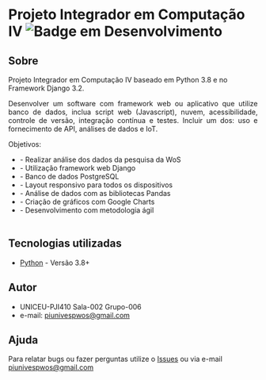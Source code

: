 # Projeto Integrador em Computação IV ![Badge em Desenvolvimento](http://img.shields.io/static/v1?label=STATUS&message=EM%20DESENVOLVIMENTO&color=GREEN&style=for-the-badge)

## Sobre 

Projeto Integrador em Computação IV baseado em Python 3.8 e no Framework Django 3.2.

<p align="justify">Desenvolver um software com framework web ou aplicativo que utilize banco de dados, inclua script web (Javascript), nuvem, acessibilidade, controle de versão, integração contínua e testes. Incluir um dos: uso e fornecimento de API, análises de dados e IoT.</p>

Objetivos:
    <ul>
        <li>- Realizar análise dos dados da pesquisa da WoS</li>
        <li>- Utilização framework web Django</li>
        <li>- Banco de dados PostgreSQL</li>
        <li>- Layout responsivo para todos os dispositivos</li>
        <li>- Análise de dados com as bibliotecas Pandas</li>
        <li>- Criação de gráficos com Google Charts</li>
        <li>- Desenvolvimento com metodologia ágil</li>        
    </ul>

## Tecnologias utilizadas

- [Python](https://www.python.org/downloads/) - Versão 3.8+

## Autor
- UNICEU-PJI410 Sala-002 Grupo-006
- e-mail: [piunivespwos@gmail.com](piunivespwos@gmail.com)

## Ajuda

Para relatar bugs ou fazer perguntas utilize o [Issues](https://github.com/piwos/pi4wos/issues) ou via e-mail [piunivespwos@gmail.com](piunivespwos@gmail.com)